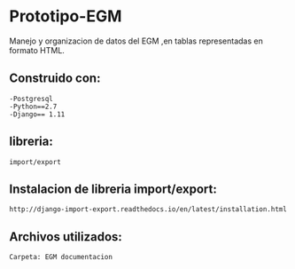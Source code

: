 # Prototipo-EGM
Manejo y organizacion de datos del EGM ,en tablas representadas en formato HTML.

Construido con: 
---------
	-Postgresql
	-Python==2.7
	-Django== 1.11

libreria: 
----------
	import/export
	
Instalacion de libreria import/export:
-----
	http://django-import-export.readthedocs.io/en/latest/installation.html

Archivos utilizados:
------
	Carpeta: EGM documentacion 
